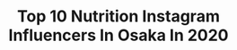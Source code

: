 ---
title: Top 10 Nutrition Instagram Influencers In Osaka In 2020
description: >-
  Find top nutrition Instagram influencers in Osaka in 2020. Most popular hashtags: #stayhome #hifu #spring #code.
platform: Instagram
profiles:
  - username: "fishinggirljp"
    fullname: >-
      🎣あきピッピ 🎣🇯🇵
    location: "Japan"
    followers: 10917
    engagement: 3682
    commentsToLikes: 0.065596
    id: ck9hb5mvofhkw0j78x7l8mym4
    verified: false
    hashtags: "#tako, #ca, #stayhome, #seabream"
  - username: "chiho1128_i"
    fullname: >-
      五十川ちほ@ちーころ▶︎RIZINガール🧡RIZIN.21
    location: "Japan"
    followers: 7381
    engagement: 1493
    commentsToLikes: 0.033054
    id: ck8t33ovd1qe00j78gcv3g6lx
    verified: false
    hashtags: "#cosplay, #bunnystagram, #smileday, #liketolike"
  - username: "miki0000000000"
    fullname: >-
      🔆poledancer_miki🔆
    location: "Japan"
    followers: 33078
    engagement: 686
    commentsToLikes: 0.037628
    id: ckap6xki3hs2l0i783gsdwkva
    verified: false
    hashtags: "#photography, #shingapore, #japanp, #dancer"
  - username: "krk_818"
    fullname: >-
      伊藤莉子 / riko ito♡✌︎
    location: "Japan"
    followers: 55824
    engagement: 784
    commentsToLikes: 0.016026
    id: ckaox7cppc3tj0i7848qrxlsg
    verified: false
    hashtags: "#rmk10, #makeup, #onebykose, #pr"
  - username: "yu__1218__x"
    fullname: >-
      yurika
    location: "Japan"
    followers: 29337
    engagement: 743
    commentsToLikes: 0.017426
    id: ck8t9iwmwo9i60j78ieqrsjkm
    verified: false
    hashtags: "#hawaii, #horse, #horseriding, #cafe"
  - username: "airigramxx"
    fullname: >-
      Airi
    location: "Japan"
    followers: 33549
    engagement: 564
    commentsToLikes: 0.032874
    id: ck8tc22gly0830j78japxctix
    verified: false
    hashtags: "#snap, #likely, #murua, #murua2020ss"
  - username: "a.asuka.a"
    fullname: >-
      asuka
    location: "Japan"
    followers: 30273
    engagement: 229
    commentsToLikes: 0.063038
    id: ck5hiace7cgwh0i11o7iuh993
    verified: false
    hashtags: "#lilac, #tbyladuree, #selfie, #fifthtl"
  - username: "ayu888ayu"
    fullname: >-
      ❤️❤️❤️ 𝚊𝚢𝚞 ❤️❤️❤️
    location: "Japan"
    followers: 37236
    engagement: 978
    commentsToLikes: 0.039379
    id: ck8sy23uqjgsa0j78ox8ik1pn
    verified: false
    hashtags: "#foodie, #cosme, #travelholic, #stayhome"
  - username: "meru_doll"
    fullname: >-
      ♥ кчокa ♥
    location: "Japan"
    followers: 28357
    engagement: 422
    commentsToLikes: 0.045090
    id: ckap0rowgrhwv0i78so3zvgre
    verified: false
    hashtags: "#code, #overtake, #throbbing, #3ce"
  - username: "tsubasa.toshimizu"
    fullname: >-
      利水 つばさ toshimizu tsubasa
    location: "Japan"
    followers: 21694
    engagement: 1660
    commentsToLikes: 0.015541
    id: ckapazmsyy2ng0i78zetrkucd
    verified: false
    hashtags: "#tsurinakibun, #spring"
---